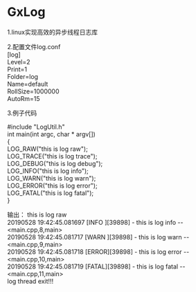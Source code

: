 # GxLog

1.linux实现高效的异步线程日志库

2.配置文件log.conf  
[log]  
Level=2  
Print=1  
Folder=log  
Name=default  
RollSize=1000000  
AutoRm=15  

3.例子代码

#include "LogUtil.h"  
int main(int argc, char * argv[])  
{  
        LOG_RAW("this is log raw");  
        LOG_TRACE("this is log trace");  
        LOG_DEBUG("this is log debug");  
        LOG_INFO("this is log info");  
        LOG_WARN("this is log warn");  
        LOG_ERROR("this is log error");  
        LOG_FATAL("this is log fatal");   
}

输出：
this is log raw  
20190528 19:42:45.081697 [INFO ][39898] - this is log info -- <main.cpp,8,main>  
20190528 19:42:45.081717 [WARN ][39898] - this is log warn -- <main.cpp,9,main>  
20190528 19:42:45.081718 [ERROR][39898] - this is log error -- <main.cpp,10,main>  
20190528 19:42:45.081719 [FATAL][39898] - this is log fatal -- <main.cpp,11,main>  
log thread exit!!! 
